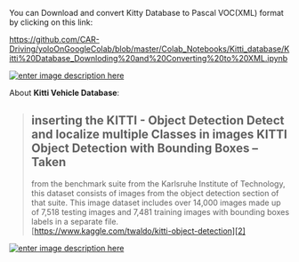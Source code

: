 You can Download and convert Kitty Database to Pascal VOC(XML) format by clicking on this link:

https://github.com/CAR-Driving/yoloOnGoogleColab/blob/master/Colab_Notebooks/Kitti_database/Kitti%20Database_Downloding%20and%20Converting%20to%20XML.ipynb

[![enter image description here][1]](https://github.com/CAR-Driving/yoloOnGoogleColab/blob/master/Colab_Notebooks/Kitti_database/Kitti%20Database_Downloding%20and%20Converting%20to%20XML.ipynb)


About **Kitti Vehicle Database**:

> ## inserting the KITTI - Object Detection Detect and localize multiple Classes in images   KITTI Object Detection with Bounding Boxes – Taken
> from the benchmark suite from the Karlsruhe Institute of Technology,
> this dataset consists of images from the object detection section of
> that suite. This image dataset includes over 14,000 images made up of
> 7,518 testing images and 7,481 training images with bounding boxes
> labels in a separate file.  
> [https://www.kaggle.com/twaldo/kitti-object-detection][2]


[![enter image description here][3]][3]


  [1]: https://i.stack.imgur.com/LuqNs.png
  [2]: https://www.kaggle.com/twaldo/kitti-object-detection
  [3]: https://i.stack.imgur.com/51eIT.png

